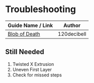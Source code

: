 # Troubleshooting

| Guide Name / Link | Author |
|---|---|
| [Blob of Death](./blob_of_death) | 120decibell |

## Still Needed

   1. Twisted X Extrusion
   2. Uneven First Layer
   3. Check for missed steps